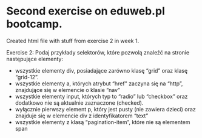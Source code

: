 Second exercise on eduweb.pl bootcamp.
======

Created html file with stuff from exercise 2 in week 1.

Exercise 2:
Podaj przykłady selektorów, które pozwolą znaleźć na stronie następujące elementy:
- wszystkie elementy div, posiadające zarówno klasę “grid” oraz klasę “grid-12”.
- wszystkie elementy a, których atrybut “href" zaczyna się na “http”, znajdujące się w elemencie o klasie “nav”
- wszystkie elementy input, których typ to “radio” lub “checkbox” oraz dodatkowo nie są aktualnie zaznaczone (checked).
- wyłącznie pierwszy element p, który jest pusty (nie zawiera dzieci) oraz znajduje się w elemencie div z identyfikatorem “text”
- wszystkie elementy z klasą “pagination-item”, które nie są elementem span